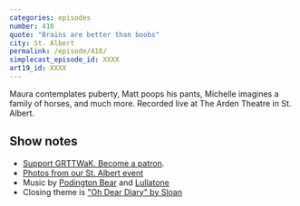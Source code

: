 ```yaml
---
categories: episodes
number: 418
quote: "Brains are better than boobs"
city: St. Albert
permalink: /episode/418/
simplecast_episode_id: XXXX
art19_id: XXXX
---
```


Maura contemplates puberty, Matt poops his pants, Michelle imagines a family of horses, and much more. Recorded live at The Arden Theatre in St. Albert.

## Show notes
* [Support GRTTWaK. Become a patron](https://grownupsreadthingstheywroteaskids.com/support/?utm_source=podcast&utm_medium=referral&utm_campaign=418).
* [Photos from our St. Albert event](https://www.facebook.com/media/set/?set=a.10155037774048600.1073741899.121054468599&type=1&l=f58c6d2ae6)
* Music by [Podington Bear](https://geo.itunes.apple.com/us/artist/podington-bear/id250459572?at=10lR7u&mt=1&app=music) and [Lullatone](https://geo.itunes.apple.com/us/artist/lullatone/id34467705?at=10lR7u&mt=1&app=music)
* Closing theme is ["Oh Dear Diary" by Sloan](http://sloan.spinshop.com/details/9850)